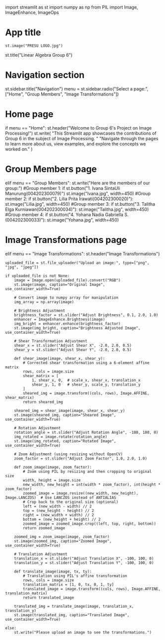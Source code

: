 import streamlit as st
import numpy as np
from PIL import Image, ImageEnhance, ImageOps

# App title
    st.image("PRESU LOGO.jpg")
st.title("Linear Algebra Group 6")


# Navigation section
st.sidebar.title("Navigation")
menu = st.sidebar.radio("Select a page:", ["Home", "Group Members", "Image Transformations"])

# Home page
if menu == "Home":
    st.header("Welcome to Group 6's Project on Image Processing!")
    st.write(
        "This Streamlit app showcases the contributions of Group 6 in the subject of Image Processing. "
        "Navigate through the pages to learn more about us, view examples, and explore the concepts we worked on."
    )

# Group Members page
elif menu == "Group Members":
    st.write("Here are the members of our group:")
    #Group member 1:
    if st.button("1. Ivana SintaUli Manurung(004202300079)")
    st.image("Ivana.jpg", width=450)
    #Group member 2:
    if st.button("2. Lilia Prita Irawati(004202300020)"):
    st.image("Lilia.jpg", width=450)
    #Group member 3:
    if st.button("3. Talitha Elga Kurniawan(004202300034)"):
    st.image("Talitha.jpg", width=450)
    #Group member 4:
    if st.button("4. Yohana Nadia Gabriella S.(004202300033)"):
    st.image("Yohana.jpg", width=450)

# Image Transformations page
elif menu == "Image Transformations":
    st.header("Image Transformations")

    uploaded_file = st.file_uploader("Upload an image:", type=["png", "jpg", "jpeg"])

    if uploaded_file is not None:
        image = Image.open(uploaded_file).convert("RGB")
        st.image(image, caption="Original Image", use_container_width=True)

        # Convert image to numpy array for manipulation
        img_array = np.array(image)

        # Brightness Adjustment
        brightness_factor = st.slider("Adjust Brightness", 0.1, 2.0, 1.0)
        enhancer = ImageEnhance.Brightness(image)
        img_bright = enhancer.enhance(brightness_factor)
        st.image(img_bright, caption="Brightness Adjusted Image", use_container_width=True)

        # Shear Transformation Adjustment
        shear_x = st.slider("Adjust Shear X", -2.0, 2.0, 0.5)
        shear_y = st.slider("Adjust Shear Y", -2.0, 2.0, 0.5)

        def shear_image(image, shear_x, shear_y):
            # Corrected shear transformation using a 6-element affine matrix
            rows, cols = image.size
            shear_matrix = [
                1, shear_x, 0,  # scale_x, shear_x, translation_x
                shear_y, 1, 0   # shear_y, scale_y, translation_y
            ]
            sheared_img = image.transform((cols, rows), Image.AFFINE, shear_matrix)
            return sheared_img

        sheared_img = shear_image(image, shear_x, shear_y)
        st.image(sheared_img, caption="Sheared Image", use_container_width=True)

        # Rotation Adjustment
        rotation_angle = st.slider("Adjust Rotation Angle", -180, 180, 0)
        img_rotated = image.rotate(rotation_angle)
        st.image(img_rotated, caption="Rotated Image", use_container_width=True)

        # Zoom Adjustment (using resizing without OpenCV)
        zoom_factor = st.slider("Adjust Zoom Factor", 1.0, 2.0, 1.0)

        def zoom_image(image, zoom_factor):
            # Zoom using PIL by resizing and then cropping to original size
            width, height = image.size
            new_width, new_height = int(width * zoom_factor), int(height * zoom_factor)
            zoomed_image = image.resize((new_width, new_height), Image.LANCZOS)  # Use LANCZOS instead of ANTIALIAS
            # Crop back to the original size (optional)
            left = (new_width - width) // 2
            top = (new_height - height) // 2
            right = (new_width + width) // 2
            bottom = (new_height + height) // 2
            zoomed_image = zoomed_image.crop((left, top, right, bottom))
            return zoomed_image

        zoomed_img = zoom_image(image, zoom_factor)
        st.image(zoomed_img, caption="Zoomed Image", use_container_width=True)

        # Translation Adjustment
        translation_x = st.slider("Adjust Translation X", -100, 100, 0)
        translation_y = st.slider("Adjust Translation Y", -100, 100, 0)

        def translate_image(image, tx, ty):
            # Translation using PIL's affine transformation
            rows, cols = image.size
            translation_matrix = [1, 0, tx, 0, 1, ty]
            translated_image = image.transform((cols, rows), Image.AFFINE, translation_matrix)
            return translated_image

        translated_img = translate_image(image, translation_x, translation_y)
        st.image(translated_img, caption="Translated Image", use_container_width=True)

    else:
        st.write("Please upload an image to see the transformations.")
